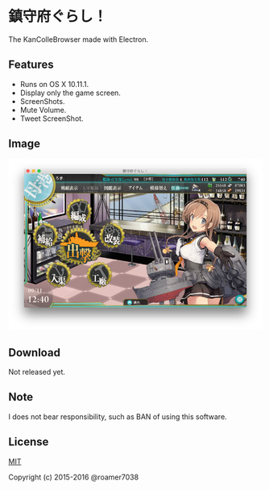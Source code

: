 # 鎮守府ぐらし！
The KanColleBrowser made with Electron.

## Features
* Runs on OS X 10.11.1.
* Display only the game screen.
* ScreenShots.
* Mute Volume.
* Tweet ScreenShot.

## Image
![鎮守府ぐらし！](screenshot/image.png)

## Download
Not released yet.

## Note
I does not bear responsibility, such as BAN of using this software.  

## License
[MIT](./LICENSE)

Copyright (c) 2015-2016 @roamer7038 
